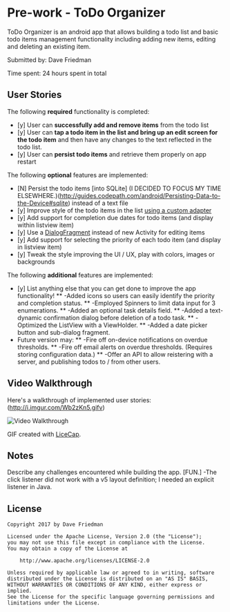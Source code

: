 # Pre-work - ToDo Organizer

ToDo Organizer is an android app that allows building a todo list and basic todo items management functionality including adding new items, editing and deleting an existing item.

Submitted by: Dave Friedman

Time spent: 24 hours spent in total

## User Stories

The following **required** functionality is completed:

* [y] User can **successfully add and remove items** from the todo list
* [y] User can **tap a todo item in the list and bring up an edit screen for the todo item** and then have any changes to the text reflected in the todo list.
* [y] User can **persist todo items** and retrieve them properly on app restart

The following **optional** features are implemented:

* [N] Persist the todo items [into SQLite]  (I DECIDED TO FOCUS MY TIME ELSEWHERE.)(http://guides.codepath.com/android/Persisting-Data-to-the-Device#sqlite) instead of a text file
* [y] Improve style of the todo items in the list [using a custom adapter](http://guides.codepath.com/android/Using-an-ArrayAdapter-with-ListView)
* [y] Add support for completion due dates for todo items (and display within listview item)
* [y] Use a [DialogFragment](http://guides.codepath.com/android/Using-DialogFragment) instead of new Activity for editing items
* [y] Add support for selecting the priority of each todo item (and display in listview item)
* [y] Tweak the style improving the UI / UX, play with colors, images or backgrounds

The following **additional** features are implemented:

* [y] List anything else that you can get done to improve the app functionality!
      ** -Added icons so users can easily identify the priority and completion status.
      ** -Employed Spinners to limit data input for 3 enumerations.
      ** -Added an optional task details field.
      ** -Added a text-dynamic confirmation dialog before deletion of a todo task.
      ** -Optimized the ListView with a ViewHolder.
      ** -Added a date picker button and sub-dialog fragment.
* Future version may:
      ** -Fire off on-device notifications on overdue thresholds.
      ** -Fire off email alerts on overdue thresholds.  (Requires storing configuration data.)
      ** -Offer an API to allow reistering with a server, and publishing todos to / from other users.

## Video Walkthrough 

Here's a walkthrough of implemented user stories:  (http://i.imgur.com/Wb2zKn5.gifv)

<img src='http://i.imgur.com/Wb2zKn5.gifv' title='Video Walkthrough' width='' alt='Video Walkthrough' />

GIF created with [LiceCap](http://www.cockos.com/licecap/).

## Notes

Describe any challenges encountered while building the app.  [FUN.]
-The click listener did not work with a v5 layout definition; I needed an explicit listener in Java.

## License

    Copyright 2017 by Dave Friedman

    Licensed under the Apache License, Version 2.0 (the "License");
    you may not use this file except in compliance with the License.
    You may obtain a copy of the License at

        http://www.apache.org/licenses/LICENSE-2.0

    Unless required by applicable law or agreed to in writing, software
    distributed under the License is distributed on an "AS IS" BASIS,
    WITHOUT WARRANTIES OR CONDITIONS OF ANY KIND, either express or implied.
    See the License for the specific language governing permissions and
    limitations under the License.
